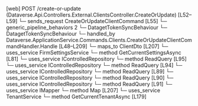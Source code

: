 [web] POST /create-or-update  (Dataverse.Api.Controllers.External.ClientsController.CreateOrUpdate)  [L52–L59]
  └─ sends_request CreateOrUpdateClientCommand [L55]
    └─ generic_pipeline_behaviors 2
      └─ DatagetTokenSyncBehaviour
      └─ DatagetTokenSyncBehaviour
    └─ handled_by Dataverse.ApplicationService.Commands.Clients.CreateOrUpdateClientCommandHandler.Handle [L48–L209]
      └─ maps_to ClientDto [L207]
      └─ uses_service FirmSettingsService
        └─ method GetCurrentSettingsAsync [L81]
      └─ uses_service IControlledRepository<Client>
        └─ method ReadQuery [L95]
      └─ uses_service IControlledRepository<Contact>
        └─ method ReadQuery [L94]
      └─ uses_service IControlledRepository<Office>
        └─ method ReadQuery [L89]
      └─ uses_service IControlledRepository<Team>
        └─ method ReadQuery [L90]
      └─ uses_service IControlledRepository<User>
        └─ method ReadQuery [L91]
      └─ uses_service IMapper
        └─ method Map [L207]
      └─ uses_service TenantService
        └─ method GetCurrentTenantAsync [L179]

